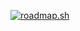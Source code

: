 
[![roadmap.sh](https://roadmap.sh/card/wide/64c9ee30c3203c8793244f6d?variant=dark)](https://roadmap.sh)
